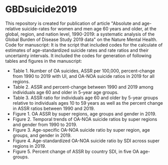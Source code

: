 # GBDsuicide2019
This repository is created for publication of article "Absolute and age-relative suicide-rates for women and men age 60 years and older, at the global, region, and nation level, 1990-2019: a systematic analysis of the Global Burden of Disease Study 2019 data" on the Nature Mental Health.
Code for manuscript: It is the script that included codes for the calculate of estimates of age-standardized suicide rates and rate ratios and their uncertainty intervals. It included the codes for generation of following tables and figures in the manuscript:
   - Table 1. Number of OA suicides, ASSR per 100,000, percent-change from 1990 to 2019 with UI, and OA-NOA suicide ratios in 2019 for all regions.
   - Table 2. ASSR and percent-change between 1990 and 2019 among individuals age 60 and older in 5-year age groups.
   - Table 3. ASSR ratio for individuals age 60 and older by  5-year groups relative to individuals ages 10 to 59 years as well as the percent change in ASSR ratios between 1990 and 2019.
   - Figure 1. OA ASSR by super regions, age groups and gender in 2019.
   - Figure 2. Temporal trends of OA-NOA suicide ratios by super regions and gender from 1990 to 2019.   
   - Figure 3. Age-specific OA-NOA suicide ratio by super region, age groups, and gender in 2019.
   - Figure 4. Age-standardized OA-NOA suicide ratio by SDI across super regions in 2019.
   - Figure 5. Percent change of ASSR by country SDI, in five OA age-groups. 
   
